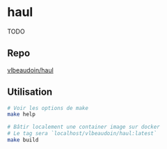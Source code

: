 # haul

TODO

## Repo

[vlbeaudoin/haul](https://github.com/vlbeaudoin/haul)

## Utilisation

```sh
# Voir les options de make
make help

# Bâtir localement une container image sur docker
# Le tag sera `localhost/vlbeaudoin/haul:latest`
make build
```

